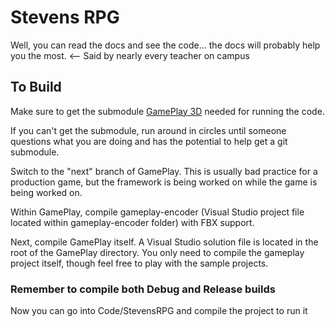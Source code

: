 Stevens RPG
===========

Well, you can read the docs and see the code... the docs will probably help you the most. <-- Said by nearly every teacher on campus

To Build
--------

Make sure to get the submodule [GamePlay 3D](https://github.com/rcmaniac25/GamePlay) needed for running the code.

If you can't get the submodule, run around in circles until someone questions what you are doing and has the potential to help get a git submodule.

Switch to the "next" branch of GamePlay. This is usually bad practice for a production game, but the framework is being worked on while the game is being worked on.

Within GamePlay, compile gameplay-encoder (Visual Studio project file located within gameplay-encoder folder) with FBX support.

Next, compile GamePlay itself. A Visual Studio solution file is located in the root of the GamePlay directory. You only need to compile the gameplay project itself, though feel free to play with the sample projects.
### Remember to compile both Debug and Release builds

Now you can go into Code/StevensRPG and compile the project to run it